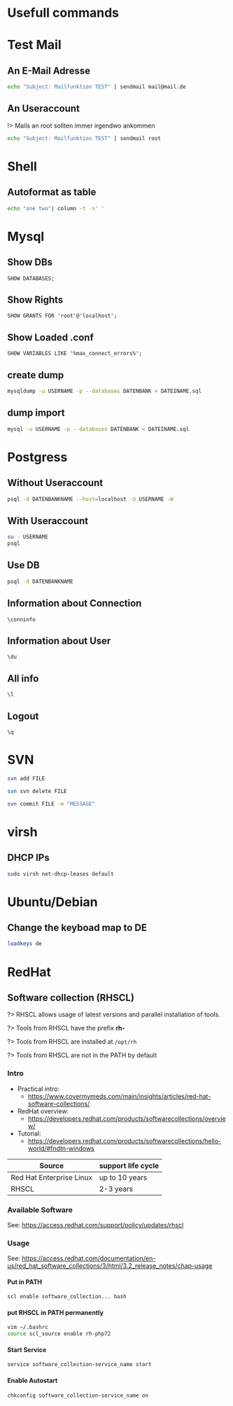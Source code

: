 # Usefull commands

# Test Mail
## An E-Mail Adresse

````bash
echo "Subject: Mailfunktion TEST" | sendmail mail@mail.de
````
## An Useraccount

!> Mails an root sollten immer irgendwo ankommen

````bash
echo "Subject: Mailfunktion TEST" | sendmail root
````

# Shell
## Autoformat as table
````bash
echo "one two"| column -t -s' '
````

# Mysql
## Show DBs
````mysql
SHOW DATABASES;
````
## Show Rights
```mysql
SHOW GRANTS FOR 'root'@'localhost';
```

## Show Loaded .conf
````mysql
SHOW VARIABLES LIKE '%max_connect_errors%';
````
## create dump
````bash
mysqldump -u USERNAME -p --databases DATENBANK > DATEINAME.sql
````

## dump import
````bash
mysql -u USERNAME -p --databases DATENBANK < DATEINAME.sql
````

# Postgress  

## Without Useraccount

 ````bash
psql -d DATENBANKNAME --host=localhost -U USERNAME -W
````

## With Useraccount

 ````bash
su - USERNAME
psql
````

## Use DB

 ````bash
psql -d DATENBANKNAME
````

## Information about Connection 

 ````postgresql
\conninfo
````

## Information about User

 ````postgresql
\du
````

## All info

 ````postgresql
\l
````

## Logout

 ````postgresql
\q
````

# SVN
````bash
svn add FILE
````
````bash
svn svn delete FILE
````
````bash
svn commit FILE -m "MESSAGE"
````

# virsh
## DHCP IPs
````bash
sudo virsh net-dhcp-leases default
````

# Ubuntu/Debian

## Change the keyboad map to DE

````bash
loadkeys de
````



# RedHat
## Software collection (RHSCL) 
?> RHSCL allows usage of latest versions and parallel installation of tools.

?> Tools from RHSCL have the prefix **rh-**

?> Tools from RHSCL are installed at `/opt/rh`

?> Tools from RHSCL are not in the PATH by default

### Intro

- Practical intro:
    - https://www.covermymeds.com/main/insights/articles/red-hat-software-collections/
- RedHat overview:
    - https://developers.redhat.com/products/softwarecollections/overview/
- Tutorial:
    - https://developers.redhat.com/products/softwarecollections/hello-world/#fndtn-windows

| Source | support life cycle | 
| ---------- |------------|
| Red Hat Enterprise Linux| up to 10 years           |
| RHSCL         | 2-3 years           |



### Available Software
See: https://access.redhat.com/support/policy/updates/rhscl

### Usage
See: https://access.redhat.com/documentation/en-us/red_hat_software_collections/3/html/3.2_release_notes/chap-usage

#### Put in PATH
````bash
scl enable software_collection... bash
````
####  put RHSCL in PATH permanently
````bash
vim ~/.bashrc
source scl_source enable rh-php72
````
#### Start Service
````bash
service software_collection-service_name start
````
#### Enable Autostart
````bash
chkconfig software_collection-service_name on
````

